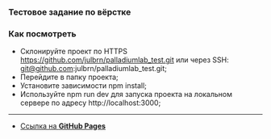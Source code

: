 ### Тестовое задание по вёрстке

### Как посмотреть

- Склонируйте проект по HTTPS https://github.com/julbrn/palladiumlab_test.git или через SSH:
  git@github.com:julbrn/palladiumlab_test.git;
- Перейдите в папку проекта;
- Установите зависимости npm install;
- Используйте npm run dev для запуска проекта на
  локальном сервере по адресу http://localhost:3000;

---

- [Ссылка на **GitHub Pages**](https://julbrn.github.io/palladiumlab_test/)

